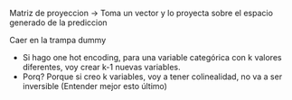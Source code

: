 


Matriz de proyeccion -> Toma un vector y lo proyecta sobre el espacio generado de la prediccion


Caer en la trampa dummy
- Si hago one hot encoding, para una variable categórica con k valores diferentes, voy crear k-1 nuevas variables.
- Porq? Porque si creo k variables, voy a tener colinealidad, no va a ser inversible (Entender mejor esto último)
